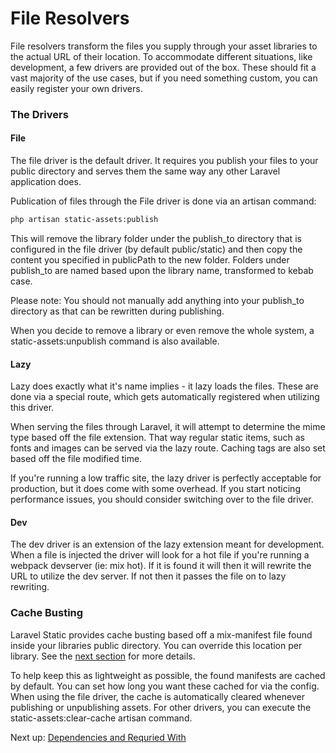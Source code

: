 # File Resolvers

File resolvers transform the files you supply through your asset libraries to the actual URL of their location. To
accommodate different situations, like development, a few drivers are provided out of the box. These should fit a vast
majority of the use cases, but if you need something custom, you can easily register your own drivers.

### The Drivers

#### File

The file driver is the default driver. It requires you publish your files to your public directory and serves them the
same way any other Laravel application does.

Publication of files through the File driver is done via an artisan command:

```bash
php artisan static-assets:publish
```

This will remove the library folder under the publish_to directory that is configured in the file driver (by default
public/static) and then copy the content you specified in publicPath to the new folder. Folders under publish_to are
named based upon the library name, transformed to kebab case.

Please note: You should not manually add anything into your publish_to directory as that can be rewritten during
publishing.

When you decide to remove a library or even remove the whole system, a static-assets:unpublish command is also
available.

#### Lazy

Lazy does exactly what it's name implies - it lazy loads the files. These are done via a special route, which gets
automatically registered when utilizing this driver.

When serving the files through Laravel, it will attempt to determine the mime type based off the file extension. That
way regular static items, such as fonts and images can be served via the lazy route. Caching tags are also set based off
the file modified time.

If you're running a low traffic site, the lazy driver is perfectly acceptable for production, but it does come with some
overhead. If you start noticing performance issues, you should consider switching over to the file driver.

#### Dev

The dev driver is an extension of the lazy extension meant for development. When a file is injected the driver will look
for a hot file if you're running a webpack devserver (ie: mix hot). If it is found it will then it will rewrite the URL
to utilize the dev server. If not then it passes the file on to lazy rewriting.

### Cache Busting

Laravel Static provides cache busting based off a mix-manifest file found inside your libraries public directory. You
can override this location per library. See the [next section](dependencies.md) for more details.

To help keep this as lightweight as possible, the found manifests are cached by default. You can set how long you want
these cached for via the config. When using the file driver, the cache is automatically cleared whenever publishing or
unpublishing assets. For other drivers, you can execute the static-assets:clear-cache artisan command.

Next up: [Dependencies and Requried With](dependencies.md)

